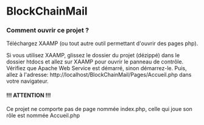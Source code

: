 # BlockChainMail

### Comment ouvrir ce projet ?

Téléchargez XAAMP (ou tout autre outil permettant d'ouvrir des pages php).

Si vous utilisez XAAMP, glissez le dossier du projet (dézippé) dans le dossier htdocs et allez sur XAAMP pour ouvrir le panneau de contrôle. Vérifiez que Apache Web Service est démarré, sinon démarrez-le. Puis, allez à l'adresse: http://localhost/BlockChainMail/Pages/Accueil.php dans votre navigateur.

#### !!! ATTENTION !!!
Ce projet ne comporte pas de page nommée index.php, celle qui joue son rôle est nommée Accueil.php
